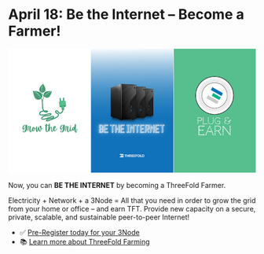 # April 18: Be the Internet – Become a Farmer!

![](img/becomeafarmer1.jpg)

Now, you can **BE THE INTERNET** by becoming a ThreeFold Farmer.

Electricity + Network + a 3Node = All that you need in order to grow the grid from your home or office – and earn TFT. Provide new capacity on a secure, private, scalable, and sustainable peer-to-peer Internet!

- ✅ [Pre-Register today for your 3Node](https://farming.threefold.io/3node)
- 📚 [Learn more about ThreeFold Farming](farming_intro)